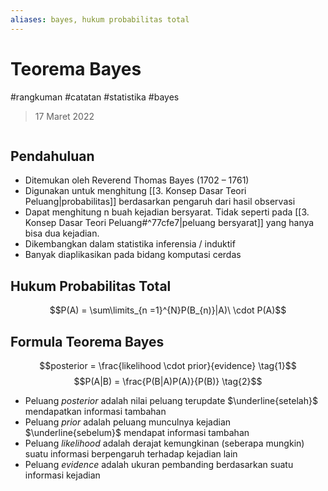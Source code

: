 ```yaml
---
aliases: bayes, hukum probabilitas total
---
```

# Teorema Bayes
#rangkuman #catatan #statistika #bayes
> 17 Maret 2022
```toc
```
## Pendahuluan
- Ditemukan oleh Reverend Thomas Bayes (1702 – 1761)
- Digunakan untuk menghitung [[3. Konsep Dasar Teori Peluang|probabilitas]] berdasarkan pengaruh dari hasil observasi
- Dapat menghitung n buah kejadian bersyarat. Tidak seperti pada [[3. Konsep Dasar Teori Peluang#^77cfe7|peluang bersyarat]] yang hanya bisa dua kejadian.
- Dikembangkan dalam statistika inferensia / induktif
- Banyak diaplikasikan pada bidang komputasi cerdas

## Hukum Probabilitas Total
$$P(A) = \sum\limits_{n =1}^{N}P(B_{n)}|A)\ \cdot P(A)$$
## Formula Teorema Bayes
$$posterior = \frac{likelihood \cdot prior}{evidence} \tag{1}$$
$$P(A|B) = \frac{P(B|A)P(A)}{P(B)} \tag{2}$$
- Peluang *posterior* adalah nilai peluang terupdate $\underline{setelah}$ mendapatkan informasi tambahan
- Peluang *prior* adalah peluang munculnya kejadian $\underline{sebelum}$ mendapat informasi tambahan
- Peluang *likelihood* adalah derajat kemungkinan (seberapa mungkin) suatu informasi berpengaruh terhadap kejadian lain
- Peluang *evidence* adalah ukuran pembanding berdasarkan suatu informasi kejadian